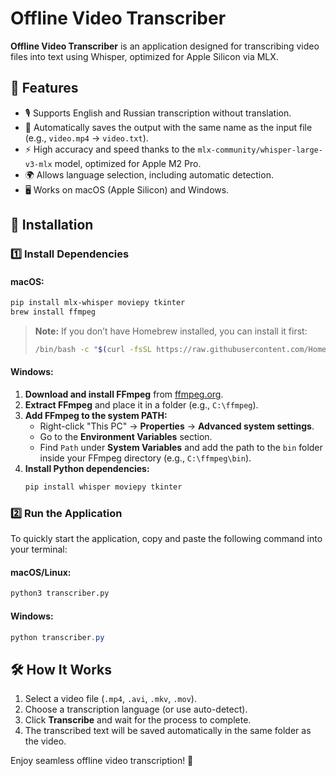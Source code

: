 # Offline Video Transcriber

**Offline Video Transcriber** is an application designed for transcribing video files into text using Whisper, optimized for Apple Silicon via MLX.

## 🚀 Features

- 🎙 Supports English and Russian transcription without translation.
- 💾 Automatically saves the output with the same name as the input file (e.g., `video.mp4` → `video.txt`).
- ⚡ High accuracy and speed thanks to the `mlx-community/whisper-large-v3-mlx` model, optimized for Apple M2 Pro.
- 🌍 Allows language selection, including automatic detection.
- 🖥 Works on macOS (Apple Silicon) and Windows.

## 🔧 Installation

### 1️⃣ Install Dependencies

#### macOS:
```bash
pip install mlx-whisper moviepy tkinter
brew install ffmpeg
```

> **Note:** If you don’t have Homebrew installed, you can install it first:
> ```bash
> /bin/bash -c "$(curl -fsSL https://raw.githubusercontent.com/Homebrew/install/HEAD/install.sh)"
> ```

#### Windows:
1. **Download and install FFmpeg** from [ffmpeg.org](https://ffmpeg.org).
2. **Extract FFmpeg** and place it in a folder (e.g., `C:\ffmpeg`).
3. **Add FFmpeg to the system PATH:**
   - Right-click "This PC" → **Properties** → **Advanced system settings**.
   - Go to the **Environment Variables** section.
   - Find `Path` under **System Variables** and add the path to the `bin` folder inside your FFmpeg directory (e.g., `C:\ffmpeg\bin`).
4. **Install Python dependencies:**
   ```bash
   pip install whisper moviepy tkinter
   ```

### 2️⃣ Run the Application

To quickly start the application, copy and paste the following command into your terminal:

#### macOS/Linux:
```bash
python3 transcriber.py
```

#### Windows:
```powershell
python transcriber.py
```

## 🛠 How It Works

1. Select a video file (`.mp4`, `.avi`, `.mkv`, `.mov`).
2. Choose a transcription language (or use auto-detect).
3. Click **Transcribe** and wait for the process to complete.
4. The transcribed text will be saved automatically in the same folder as the video.

Enjoy seamless offline video transcription! 🎉

